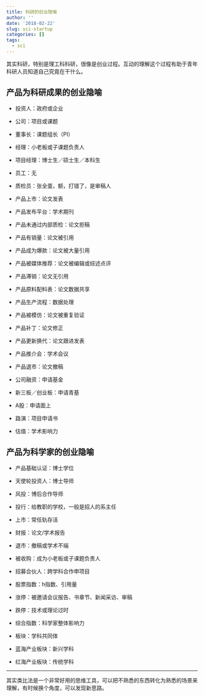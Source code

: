 ```yaml
---
title: 科研的创业隐喻
author: ''
date: '2018-02-22'
slug: sci-startup
categories: []
tags:
  - sci
---
```


其实科研，特别是理工科科研，很像是创业过程。互动的理解这个过程有助于青年科研人员知道自己究竟在干什么。

## 产品为科研成果的创业隐喻

- 投资人：政府或企业

- 公司：项目或课题

- 董事长：课题组长（PI）

- 经理：小老板或子课题负责人

- 项目经理：博士生／硕士生／本科生

- 员工：无

- 质检员：张全蛋，额，打错了，是审稿人

- 产品上市：论文发表

- 产品发布平台：学术期刊

- 产品未通过内部质检：论文拒稿

- 产品有销量：论文被引用

- 产品成为爆款：论文被大量引用

- 产品被媒体推荐：论文被编辑或综述点评

- 产品滞销：论文无引用

- 产品原料配料表：论文数据共享

- 产品生产流程：数据处理

- 产品被模仿：论文被重复验证

- 产品补丁：论文修正

- 产品更新换代：论文跟进发表

- 产品推介会：学术会议

- 产品退市：论文撤稿

- 公司融资：申请基金

- 新三板／创业板：申请青基

- A股：申请面上

- 路演：项目申请书

- 估值：学术影响力

## 产品为科学家的创业隐喻

- 产品基础认证：博士学位

- 天使轮投资人：博士导师

- 风投：博后合作导师

- 投行：给教职的学校，一般是招人的系主任

- 上市：常任轨存活

- 财报：论文/学术报告

- 退市：撤稿或学术不端

- 被收购：成为小老板或子课题负责人

- 招募合伙人：跨学科合作申项目

- 股票指数：h指数、引用量

- 涨停：被邀请会议报告、书章节、新闻采访、审稿

- 跌停：技术或理论过时

- 综合指数：科学家整体影响力

- 板块：学科共同体

- 蓝海产业板块：新兴学科

- 红海产业板块：传统学科

-----

其实类比法是一个非常好用的思维工具，可以把不熟悉的东西转化为熟悉的场景来理解，有时候换个角度，可以发现新思路。